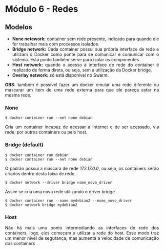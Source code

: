 <style>
    * {text-align: justify;}
</style>

# Módulo 6 - Redes

## Modelos

- **None netework:** container sem rede presente, indicado para quando ele for trabalhar mais com processos isolados.
- **Bridge network:** Cada container possui sua própria interface de rede e utilizam o Docker como ponte para se comunicar e comunicar com o sistema. Esta ponte também serve para isolar os componentes.
- **Host network:** quando o acesso à interface de rede do container é realizado de forma direta, ou seja, sem a utilização da Docker bridge.
- **Overlay network:** só está disponível no Swarm.

**OBS:** também é possível fazer um docker emular uma rede diferente ou mascarar um item de uma rede externa para que ele pareça estar na mesma rede.

### None

```shell
$ docker container run --net none debian
```

Cria um container incapaz de acessar a internet e de ser acessado, via rede, por outros containers ou pelo host.

### Bridge (default)

```shell
$ docker container run debian
$ docker container run --net none debian
```

O padrão possui a máscara de rede *172.17.0.0*, ou seja, os containers serão criados dentro desta faixa de rede.

```shell
$ docker network --driver bridge nome_novo_driver
```
Assim se cria uma nova rede utilizando o driver bridge

```shell
$ docker container run --name mydebian2 --nome_novo_driver
$ docker network bridge mydebian2
```
### Host

Não há mais uma ponto intermediando as interfaces de rede dos containers, logo, eles começam a utilizar a rede do host. Esse modo traz um menor nível de segurança, mas aumenta a velocidade de comunicação dos containers
